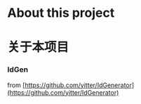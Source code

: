 ﻿# About this project
# 关于本项目

### IdGen
from [https://github.com/yitter/IdGenerator](https://github.com/yitter/IdGenerator)